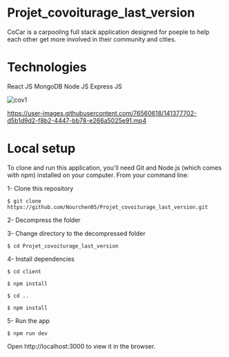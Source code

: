 # Projet_covoiturage_last_version

CoCar is a carpooling full stack application designed for poeple to help each other get more involved in their community and cities.

# Technologies

React JS    MongoDB     Node JS     Express JS


![cov1](https://user-images.githubusercontent.com/76560618/141376277-1a97a5a0-97ac-45e1-af1e-edd2b42d2582.png)



https://user-images.githubusercontent.com/76560618/141377702-d5b1d9d2-f8b2-4447-bb78-e266a5025e91.mp4


# Local setup
To clone and run this application, you'll need Git and Node.js (which comes with npm) installed on your computer. From your command line:

1- Clone this repository

    $ git clone https://github.com/Nourchen05/Projet_covoiturage_last_version.git

2- Decompress the folder 

3- Change directory to the decompressed folder

    $ cd Projet_covoiturage_last_version

4- Install dependencies

    $ cd client
    
    $ npm install
    
    $ cd ..
    
    $ npm install
    

5- Run the app

    $ npm run dev

Open http://localhost:3000 to view it in the browser.
